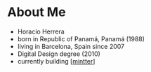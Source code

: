 # About Me

- Horacio Herrera
- born in Republic of Panamá, Panamá (1988)
- living in Barcelona, Spain since 2007
- Digital Design degree (2010)
- currently building [[mintter]]

[//begin]: # "Autogenerated link references for markdown compatibility"
[mintter]: mintter "Mintter"
[//end]: # "Autogenerated link references"
